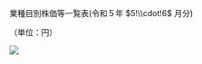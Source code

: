業種目別株価等一覧表(令和５年 $5!\\cdot!6$ 月分)

（単位：円）

![](https://www.nta.go.jp/tmp/6eb9219e-9fd8-4d87-bd67-dfd9942937ea/images/27d04ee4751e1a5b0c39febe66fda18c0a0432fde7ba29bab961bbe0e2c35fe1.jpg)